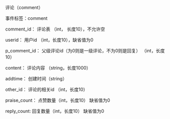 评论（comment）

事件标签：comment

comment_id：   评论表 （int， 长度10），不允许空

userid：       用户id （int，长度10），缺省值为0

p_comment_id： 父级评论id（为0则是一级评论，不为0则是回复） （int，长度10）

content：      评论内容 （string，长度1000）

addtime：      创建时间（string）

other_id：     评论的相关id （int，长度10）

praise_count： 点赞数量（int，长度10） 缺省值为0

reply_count:   回复数量（int，长度10） 缺省值为0